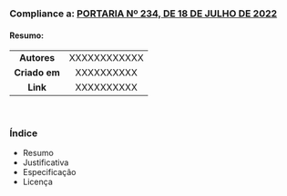 ### Compliance a: [PORTARIA Nº 234, DE 18 DE JULHO DE 2022](https://www.in.gov.br/en/web/dou/-/portaria-n-234-de-18-de-julho-de-2022-416506215)
#### Resumo: 
|||
|:-------------:|:------------:|
|  **Autores**  | XXXXXXXXXXXX |
| **Criado em** | XXXXXXXXXX   |
| **Link**      | XXXXXXXXXX   |

<br>

### Índice

- Resumo
- Justificativa
- Especificação
- Licença

